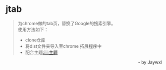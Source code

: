 # jtab

> 为chrome做的tab页，替换了Google的搜索引擎。  
> 使用方法如下：
> * clone仓库
> * 将dist文件夹导入至chrome 拓展程序中
> * 配合主题[👆🏼主题](https://chrome.google.com/webstore/detail/french-bulldog/iaolabimkpccmflijejpfibcodmaakpe)
  <p align="right">- by Jaywxl</p>

